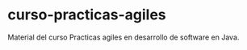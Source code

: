 curso-practicas-agiles
======================

Material del curso Practicas agiles en desarrollo de software en Java.
